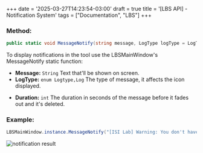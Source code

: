 +++
date = '2025-03-27T14:23:54-03:00'
draft = true
title = '[LBS API] -  Notification System'
tags =  ["Documentation", "LBS"]
+++


### Method: 

```c#
public static void MessageNotify(string message, LogType logType = LogType.Log, int duration = 2)
```
To display notifications in the tool use the LBSMainWindow's MessageNotify static function:


- **Message:** `String` Text that'll be shown on screen.
- **LogType:** `enum Logtype,Log` The type of message, it affects the icon displayed.
* **Duration:** `int` The duration in seconds of the message before it fades out and it's deleted.


### Example:

```c#
LBSMainWindow.instance.MessageNotify("[ISI Lab] Warning: You don't have any layer selected.", LogType.Warning, 2);
```


![notification result](https://github.com/user-attachments/assets/a6d5c9eb-411c-49b1-ac25-4374b981d536 "A sample notification")
